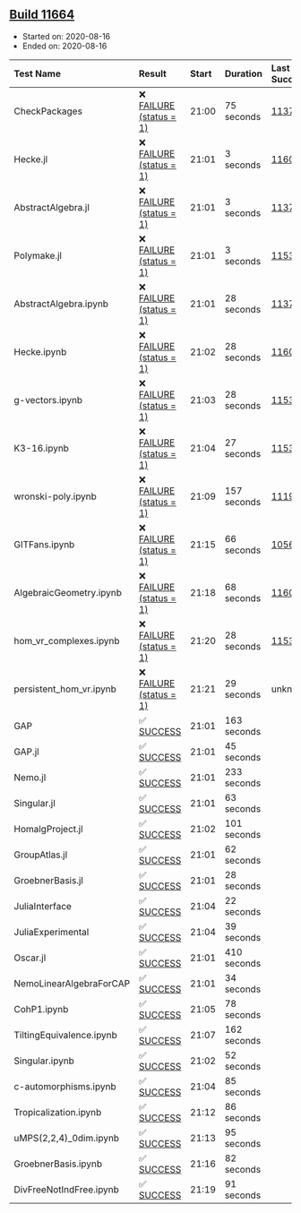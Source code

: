 ## [Build 11664](https://oscarci.mathematik.uni-kl.de/job/oscar/11664/)

* Started on: 2020-08-16
* Ended on: 2020-08-16

| Test Name    | Result | Start | Duration | Last Success | First Failure |
|:-------------|:-------|:------|:---------|:-------------|:--------------|
| CheckPackages | ❌ [FAILURE (status = 1)](https://oscarci.mathematik.uni-kl.de/job/oscar/11664/artifact/logs/build-11664/CheckPackages.log) | 21:00 | 75 seconds | [11376](https://oscarci.mathematik.uni-kl.de/job/oscar/11376/) | [11377](https://oscarci.mathematik.uni-kl.de/job/oscar/11377/) |
| Hecke.jl | ❌ [FAILURE (status = 1)](https://oscarci.mathematik.uni-kl.de/job/oscar/11664/artifact/logs/build-11664/Hecke.jl.log) | 21:01 | 3 seconds | [11602](https://oscarci.mathematik.uni-kl.de/job/oscar/11602/) | [11603](https://oscarci.mathematik.uni-kl.de/job/oscar/11603/) |
| AbstractAlgebra.jl | ❌ [FAILURE (status = 1)](https://oscarci.mathematik.uni-kl.de/job/oscar/11664/artifact/logs/build-11664/AbstractAlgebra.jl.log) | 21:01 | 3 seconds | [11376](https://oscarci.mathematik.uni-kl.de/job/oscar/11376/) | [11377](https://oscarci.mathematik.uni-kl.de/job/oscar/11377/) |
| Polymake.jl | ❌ [FAILURE (status = 1)](https://oscarci.mathematik.uni-kl.de/job/oscar/11664/artifact/logs/build-11664/Polymake.jl.log) | 21:01 | 3 seconds | [11532](https://oscarci.mathematik.uni-kl.de/job/oscar/11532/) | [11533](https://oscarci.mathematik.uni-kl.de/job/oscar/11533/) |
| AbstractAlgebra.ipynb | ❌ [FAILURE (status = 1)](https://oscarci.mathematik.uni-kl.de/job/oscar/11664/artifact/logs/build-11664/AbstractAlgebra.ipynb.log) | 21:01 | 28 seconds | [11376](https://oscarci.mathematik.uni-kl.de/job/oscar/11376/) | [11377](https://oscarci.mathematik.uni-kl.de/job/oscar/11377/) |
| Hecke.ipynb | ❌ [FAILURE (status = 1)](https://oscarci.mathematik.uni-kl.de/job/oscar/11664/artifact/logs/build-11664/Hecke.ipynb.log) | 21:02 | 28 seconds | [11602](https://oscarci.mathematik.uni-kl.de/job/oscar/11602/) | [11603](https://oscarci.mathematik.uni-kl.de/job/oscar/11603/) |
| g-vectors.ipynb | ❌ [FAILURE (status = 1)](https://oscarci.mathematik.uni-kl.de/job/oscar/11664/artifact/logs/build-11664/g-vectors.ipynb.log) | 21:03 | 28 seconds | [11532](https://oscarci.mathematik.uni-kl.de/job/oscar/11532/) | [11533](https://oscarci.mathematik.uni-kl.de/job/oscar/11533/) |
| K3-16.ipynb | ❌ [FAILURE (status = 1)](https://oscarci.mathematik.uni-kl.de/job/oscar/11664/artifact/logs/build-11664/K3-16.ipynb.log) | 21:04 | 27 seconds | [11532](https://oscarci.mathematik.uni-kl.de/job/oscar/11532/) | [11533](https://oscarci.mathematik.uni-kl.de/job/oscar/11533/) |
| wronski-poly.ipynb | ❌ [FAILURE (status = 1)](https://oscarci.mathematik.uni-kl.de/job/oscar/11664/artifact/logs/build-11664/wronski-poly.ipynb.log) | 21:09 | 157 seconds | [11192](https://oscarci.mathematik.uni-kl.de/job/oscar/11192/) | [11193](https://oscarci.mathematik.uni-kl.de/job/oscar/11193/) |
| GITFans.ipynb | ❌ [FAILURE (status = 1)](https://oscarci.mathematik.uni-kl.de/job/oscar/11664/artifact/logs/build-11664/GITFans.ipynb.log) | 21:15 | 66 seconds | [10566](https://oscarci.mathematik.uni-kl.de/job/oscar/10566/) | [10567](https://oscarci.mathematik.uni-kl.de/job/oscar/10567/) |
| AlgebraicGeometry.ipynb | ❌ [FAILURE (status = 1)](https://oscarci.mathematik.uni-kl.de/job/oscar/11664/artifact/logs/build-11664/AlgebraicGeometry.ipynb.log) | 21:18 | 68 seconds | [11602](https://oscarci.mathematik.uni-kl.de/job/oscar/11602/) | [11603](https://oscarci.mathematik.uni-kl.de/job/oscar/11603/) |
| hom_vr_complexes.ipynb | ❌ [FAILURE (status = 1)](https://oscarci.mathematik.uni-kl.de/job/oscar/11664/artifact/logs/build-11664/hom_vr_complexes.ipynb.log) | 21:20 | 28 seconds | [11532](https://oscarci.mathematik.uni-kl.de/job/oscar/11532/) | [11533](https://oscarci.mathematik.uni-kl.de/job/oscar/11533/) |
| persistent_hom_vr.ipynb | ❌ [FAILURE (status = 1)](https://oscarci.mathematik.uni-kl.de/job/oscar/11664/artifact/logs/build-11664/persistent_hom_vr.ipynb.log) | 21:21 | 29 seconds | unknown | unknown |
| GAP | ✅ [SUCCESS](https://oscarci.mathematik.uni-kl.de/job/oscar/11664/artifact/logs/build-11664/GAP.log) | 21:01 | 163 seconds |  |  |
| GAP.jl | ✅ [SUCCESS](https://oscarci.mathematik.uni-kl.de/job/oscar/11664/artifact/logs/build-11664/GAP.jl.log) | 21:01 | 45 seconds |  |  |
| Nemo.jl | ✅ [SUCCESS](https://oscarci.mathematik.uni-kl.de/job/oscar/11664/artifact/logs/build-11664/Nemo.jl.log) | 21:01 | 233 seconds |  |  |
| Singular.jl | ✅ [SUCCESS](https://oscarci.mathematik.uni-kl.de/job/oscar/11664/artifact/logs/build-11664/Singular.jl.log) | 21:01 | 63 seconds |  |  |
| HomalgProject.jl | ✅ [SUCCESS](https://oscarci.mathematik.uni-kl.de/job/oscar/11664/artifact/logs/build-11664/HomalgProject.jl.log) | 21:02 | 101 seconds |  |  |
| GroupAtlas.jl | ✅ [SUCCESS](https://oscarci.mathematik.uni-kl.de/job/oscar/11664/artifact/logs/build-11664/GroupAtlas.jl.log) | 21:01 | 62 seconds |  |  |
| GroebnerBasis.jl | ✅ [SUCCESS](https://oscarci.mathematik.uni-kl.de/job/oscar/11664/artifact/logs/build-11664/GroebnerBasis.jl.log) | 21:01 | 28 seconds |  |  |
| JuliaInterface | ✅ [SUCCESS](https://oscarci.mathematik.uni-kl.de/job/oscar/11664/artifact/logs/build-11664/JuliaInterface.log) | 21:04 | 22 seconds |  |  |
| JuliaExperimental | ✅ [SUCCESS](https://oscarci.mathematik.uni-kl.de/job/oscar/11664/artifact/logs/build-11664/JuliaExperimental.log) | 21:04 | 39 seconds |  |  |
| Oscar.jl | ✅ [SUCCESS](https://oscarci.mathematik.uni-kl.de/job/oscar/11664/artifact/logs/build-11664/Oscar.jl.log) | 21:01 | 410 seconds |  |  |
| NemoLinearAlgebraForCAP | ✅ [SUCCESS](https://oscarci.mathematik.uni-kl.de/job/oscar/11664/artifact/logs/build-11664/NemoLinearAlgebraForCAP.log) | 21:01 | 34 seconds |  |  |
| CohP1.ipynb | ✅ [SUCCESS](https://oscarci.mathematik.uni-kl.de/job/oscar/11664/artifact/logs/build-11664/CohP1.ipynb.log) | 21:05 | 78 seconds |  |  |
| TiltingEquivalence.ipynb | ✅ [SUCCESS](https://oscarci.mathematik.uni-kl.de/job/oscar/11664/artifact/logs/build-11664/TiltingEquivalence.ipynb.log) | 21:07 | 162 seconds |  |  |
| Singular.ipynb | ✅ [SUCCESS](https://oscarci.mathematik.uni-kl.de/job/oscar/11664/artifact/logs/build-11664/Singular.ipynb.log) | 21:02 | 52 seconds |  |  |
| c-automorphisms.ipynb | ✅ [SUCCESS](https://oscarci.mathematik.uni-kl.de/job/oscar/11664/artifact/logs/build-11664/c-automorphisms.ipynb.log) | 21:04 | 85 seconds |  |  |
| Tropicalization.ipynb | ✅ [SUCCESS](https://oscarci.mathematik.uni-kl.de/job/oscar/11664/artifact/logs/build-11664/Tropicalization.ipynb.log) | 21:12 | 86 seconds |  |  |
| uMPS(2,2,4)_0dim.ipynb | ✅ [SUCCESS](https://oscarci.mathematik.uni-kl.de/job/oscar/11664/artifact/logs/build-11664/uMPS-2-2-4-_0dim.ipynb.log) | 21:13 | 95 seconds |  |  |
| GroebnerBasis.ipynb | ✅ [SUCCESS](https://oscarci.mathematik.uni-kl.de/job/oscar/11664/artifact/logs/build-11664/GroebnerBasis.ipynb.log) | 21:16 | 82 seconds |  |  |
| DivFreeNotIndFree.ipynb | ✅ [SUCCESS](https://oscarci.mathematik.uni-kl.de/job/oscar/11664/artifact/logs/build-11664/DivFreeNotIndFree.ipynb.log) | 21:19 | 91 seconds |  |  |
